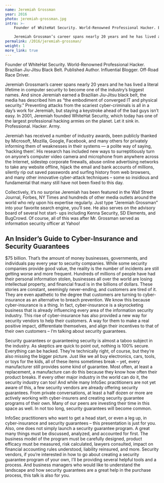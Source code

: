 ```yaml
---
name: Jeremiah Grossman
year: 2016
photo: jeremiah-grossman.jpg
intro: >-
    Founder of WhiteHat Security. World-Renowned Professional Hacker. Brazilian Jiu-Jitsu Black Belt. Published Author. Influential Blogger. Off-Road Race Driver.

    Jeremiah Grossman’s career spans nearly 20 years and he has lived a literal lifetime in computer security to become one of the industry’s biggest names. And since Jeremiah earned a Brazilian Jiu-Jitsu black belt, the media has described him as “the embodiment of converged IT and physical security.” Preventing attacks from the scariest cyber-criminals is all in a day’s work for Jeremiah, but staying a keystroke ahead of the bad guys isn’t easy. In 2001, Jeremiah founded WhiteHat Security, which today has one of the largest professional hacking armies on the planet.
permalink: /2016/jeremiah-grossman/
weight: 1
more_link: true
---
```

Founder of WhiteHat Security. World-Renowned Professional Hacker. Brazilian Jiu-Jitsu Black Belt. Published Author. Influential Blogger. Off-Road Race Driver.

Jeremiah Grossman’s career spans nearly 20 years and he has lived a literal lifetime in computer security to become one of the industry’s biggest names. And since Jeremiah earned a Brazilian Jiu-Jitsu black belt, the media has described him as “the embodiment of converged IT and physical security.” Preventing attacks from the scariest cyber-criminals is all in a day’s work for Jeremiah, but staying a keystroke ahead of the bad guys isn’t easy. In 2001, Jeremiah founded WhiteHat Security, which today has one of the largest professional hacking armies on the planet. Let it sink in. Professional. Hacker. Army.

Jeremiah has received a number of industry awards, been publicly thanked by Microsoft, Mozilla, Google, Facebook, and many others for privately informing them of weaknesses in their systems — a polite way of saying, ‘hacking them’. His research has included new ways to surreptitiously turn on anyone’s computer video camera and microphone from anywhere across the Internet, sidestep corporate firewalls, abuse online advertising networks to take any website offline, hijack the email and bank accounts of millions, silently rip out saved passwords and surfing history from web browsers, and many other innovative cyber-attack techniques – some so insidious and fundamental that many still have not been fixed to this day.

Collectively, it’s no surprise Jeremiah has been featured in the Wall Street Journal, Forbes, NY Times and hundreds of other media outlets around the world who rely upon his expertise regularly. Just type “Jeremiah Grossman” into your favorite search engine, you’ll see. He also serves on the advisory board of several hot start- ups including Kenna Security, SD Elements, and BugCrowd. Of course, all of this was after Mr. Grossman served as information security officer at Yahoo!

## An Insider’s Guide to Cyber-Insurance and Security Guarantees

$75 billion. That’s the amount of money businesses, governments, and individuals pay every year to security companies. While some security companies provide good value, the reality is the number of incidents are still getting worse and more frequent. Hundreds of millions of people have had their personal information stolen, businesses all over the world are losing intellectual property, and financial fraud is in the billions of dollars. These stories are constant, seemingly never-ending, and customers are tired of it. They are even apathetic to the degree that customers are turning to cyber-insurance as an alternative to breach prevention. We know this because cyber-insurance is a thing. In fact, cyber-insurance is a skyrocketing business that is already influencing every area of the information security industry. This rise of cyber-insurance has also provided a new way for security vendors to help their customers. A way for them to make a real positive impact, differentiate themselves, and align their incentives to that of their own customers – I’m talking about security guarantees.

Security guarantees or guaranteeing security is almost a taboo subject in the industry. As skeptics are quick to point out, nothing is 100% secure. Everything can be hacked. They’re technically right, of course, but they’re also missing the bigger picture. Just like we all buy electronics, cars, tools, or toys for the kids, all of these items sometimes break – yet, every manufacturer still provides some kind of guarantee. Most often, at least a replacement, a manufacture can do this because they know how often their product breaks. If every other major industry in the world can do it, the security industry can too! And while many InfoSec practitioners are not yet aware of this, a few security vendors are already offering security guarantees. From private conversations, at least a half dozen or more are actively working with cyber-insurers and creating security guarantee programs of their own. Many of our peers are investing their time in this space as well. In not too long, security guarantees will become common.

InfoSec practitioners who want to get a head start, or even a leg up, in cyber-insurance and security guarantees – this presentation is just for you. Also, one does not simply launch a security guarantee program. A great many things must be discussed, analyzed, and accounted for first. The business model of the program must be carefully designed, product efficacy must be measured, risk calculated, lawyers consulted, impact on financial accounting rules understood, liability reinsured, and more. Security vendors, if you’re interested in how to go about creating a security guarantee program of your own, I’ll be providing several helpful tools and a process. And business managers who would like to understand the landscape and how security guarantees are a great help in the purchase process, this talk is also for you.